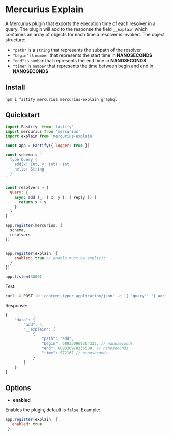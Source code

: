 # Mercurius Explain

A Mercurius plugin that exports the execution time of each resolver in a query.
The plugin will add to the response the field `__explain` which containes an array of objects for each time a resolver is invoked.
The object structure:

- `"path"` is a `string` that represents the subpath of the resolver
- `"begin"` is `number` that represents the start time in **NANOSECONDS**
- `"end"` is `number` that represents the end time in **NANOSECONDS**
- `"time"` is `number` that represents the time between begin and end in **NANOSECONDS**

## Install

```bash
npm i fastify mercurius mercurius-explain graphql
```

## Quickstart

```js
import Fastify  from 'fastify'
import mercurius from 'mercurius'
import explain from 'mercurius-explain'

const app = Fastify({ logger: true })

const schema = `
  type Query {
    add(x: Int, y: Int): Int
    hello: String
  }
`

const resolvers = {
  Query: {
    async add (_, { x, y }, { reply }) {
      return x + y
    }
  }
}

app.register(mercurius, {
  schema,
  resolvers
})


app.register(explain, {
    enabled: true // enable must be explicit
  }
})

app.listen(3000)

```

Test:

```bash
curl -X POST -H 'content-type: application/json' -d '{ "query": "{ add(x: 2, y: 2) }" }' localhost:3000/graphql
```

Response:

```js
{
    "data": {
        "add": 4,
        "__explain": [
            {
                "path": "add",
                "begin": 689330969364333, // nanoseconds
                "end": 689330970336500, // nanoseconds
                "time": 972167 // nanoseconds
            }
        ]
    }
}
```

## Options

- **enabled**

Enables the plugin, default is `false`.
Example:

```js
app.register(explain, {
   enabled: true
 }
```
